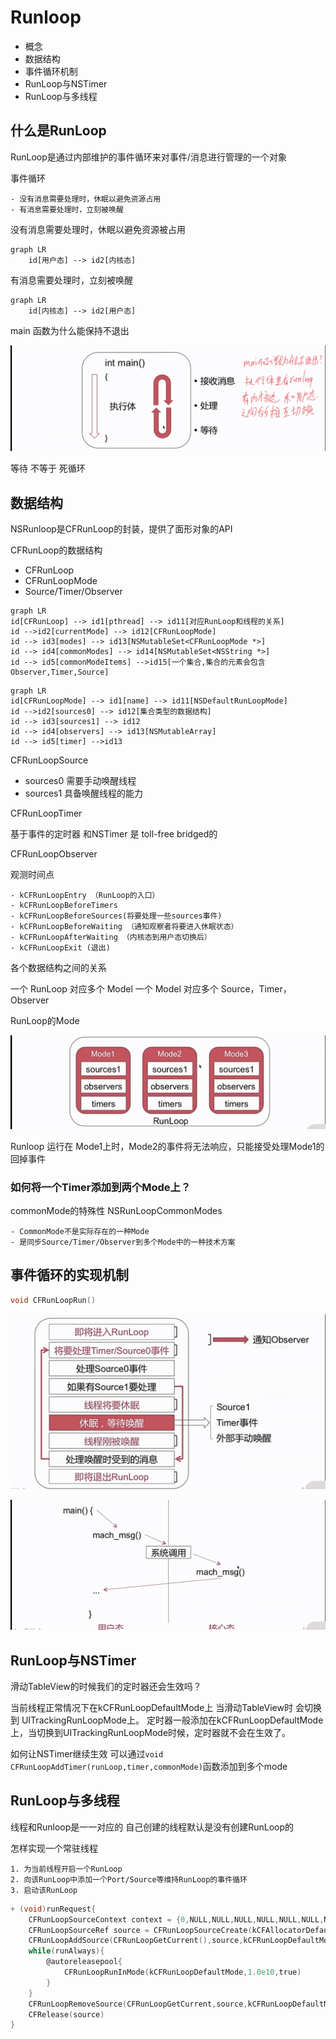 # Runloop

- 概念
- 数据结构
- 事件循环机制
- RunLoop与NSTimer
- RunLoop与多线程 

## 什么是RunLoop

RunLoop是通过内部维护的事件循环来对事件/消息进行管理的一个对象

事件循环

    - 没有消息需要处理时，休眠以避免资源占用
    - 有消息需要处理时，立刻被唤醒

没有消息需要处理时，休眠以避免资源被占用

```mermaid
graph LR
    id[用户态] --> id2[内核态]
```

有消息需要处理时，立刻被唤醒

```mermaid
graph LR
    id[内核态] --> id2[用户态]
```

main 函数为什么能保持不退出

![img](../../../Sources/IMG_DA110C6B498F-1.jpeg)

等待 不等于 死循环

## 数据结构

NSRunloop是CFRunLoop的封装，提供了面形对象的API

CFRunLoop的数据结构

- CFRunLoop
- CFRunLoopMode
- Source/Timer/Observer

```mermaid
graph LR
id[CFRunLoop] --> id1[pthread] --> id11[对应RunLoop和线程的关系]
id -->id2[currentMode] --> id12[CFRunLoopMode]
id --> id3[modes] --> id13[NSMutableSet<CFRunLoopMode *>]
id --> id4[commonModes] --> id14[NSMutableSet<NSString *>]
id --> id5[commonModeItems] -->id15[一个集合,集合的元素会包含Observer,Timer,Source]
```

```mermaid
graph LR
id[CFRunLoopMode] --> id1[name] --> id11[NSDefaultRunLoopMode]
id -->id2[sources0] --> id12[集合类型的数据结构]
id --> id3[sources1] --> id12
id --> id4[observers] --> id13[NSMutableArray]
id --> id5[timer] -->id13
```

CFRunLoopSource

- sources0
需要手动唤醒线程
- sources1
具备唤醒线程的能力

CFRunLoopTimer

基于事件的定时器
和NSTimer 是 toll-free bridged的

CFRunLoopObserver

观测时间点

    - kCFRunLoopEntry （RunLoop的入口）
    - kCFRunLoopBeforeTimers
    - kCFRunLoopBeforeSources(将要处理一些sources事件)
    - kCFRunLoopBeforeWaiting （通知观察者将要进入休眠状态）
    - kCFRunLoopAfterWaiting （内核态到用户态切换后）
    - kCFRunLoopExit (退出)

 各个数据结构之间的关系

一个 RunLoop 对应多个 Model
一个 Model 对应多个 Source，Timer，Observer

RunLoop的Mode

![img](../../../Sources/IMG_E58C54B5A3A5-1.jpeg)

Runloop 运行在 Mode1上时，Mode2的事件将无法响应，只能接受处理Mode1的回掉事件

### 如何将一个Timer添加到两个Mode上？

 commonMode的特殊性
 NSRunLoopCommonModes

    - CommonMode不是实际存在的一种Mode
    - 是同步Source/Timer/Observer到多个Mode中的一种技术方案

## 事件循环的实现机制

```Objective-C
void CFRunLoopRun()
```

![img](../../../Sources/IMG_B1459D3656D5-1.jpeg)

![img](../../../Sources/IMG_33B595EE4F0D-1.jpeg)

## RunLoop与NSTimer

滑动TableView的时候我们的定时器还会生效吗？

当前线程正常情况下在kCFRunLoopDefaultMode上 当滑动TableView时 会切换到 UITrackingRunLoopMode上。
定时器一般添加在kCFRunLoopDefaultMode上，当切换到UITrackingRunLoopMode时候，定时器就不会在生效了。

如何让NSTimer继续生效
可以通过`void CFRunLoopAddTimer(runLoop,timer,commonMode)`函数添加到多个mode

## RunLoop与多线程

线程和Runloop是一一对应的
自己创建的线程默认是没有创建RunLoop的

怎样实现一个常驻线程

    1. 为当前线程开启一个RunLoop
    2. 向该RunLoop中添加一个Port/Source等维持RunLoop的事件循环
    3. 启动该RunLoop

```Objective-C
+ (void)runRequest{
    CFRunLoopSourceContext context = {0,NULL,NULL,NULL,NULL,NULL,NULL,NULL,NULL,NULL}
    CFRunLoopSourceRef source = CFRunLoopSourceCreate(kCFAllocatorDefault,0,&context);
    CFRunLoopAddSource(CFRunLoopGetCurrent(),source,kCFRunLoopDefaultMode);
    while(runAlways){
        @autoreleasepool{
            CFRunLoopRunInMode(kCFRunLoopDefaultMode,1.0e10,true)
        }
    }
    CFRunLoopRemoveSource(CFRunLoopGetCurrent,source,kCFRunLoopDefaultMode);
    CFRelease(source)
}

```